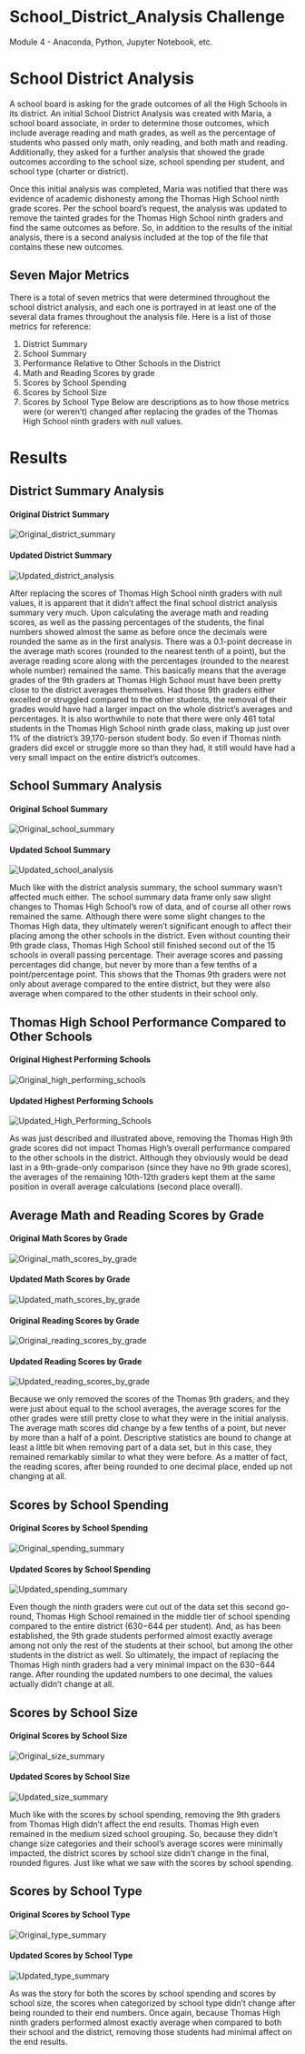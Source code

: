 # School_District_Analysis Challenge
Module 4 - Anaconda, Python, Jupyter Notebook, etc.

# School District Analysis
A school board is asking for the grade outcomes of all the High Schools in its district. An initial School District Analysis was created with Maria, a school board associate, in order to determine those outcomes, which include average reading and math grades, as well as the percentage of students who passed only math, only reading, and both math and reading. Additionally, they asked for a further analysis that showed the grade outcomes according to the school size, school spending per student, and school type (charter or district).  

Once this initial analysis was completed, Maria was notified that there was evidence of academic dishonesty among the Thomas High School ninth grade scores. Per the school board’s request, the analysis was updated to remove the tainted grades for the Thomas High School ninth graders and find the same outcomes as before. So, in addition to the results of the initial analysis, there is a second analysis included at the top of the file that contains these new outcomes.

## Seven Major Metrics
There is a total of seven metrics that were determined throughout the school district analysis, and each one is portrayed in at least one of the several data frames throughout the analysis file. Here is a list of those metrics for reference:
1.	District Summary
2.	School Summary
3.	Performance Relative to Other Schools in the District
4.	Math and Reading Scores by grade 
5.	Scores by School Spending 
6.	Scores by School Size 
7.	Scores by School Type 
Below are descriptions as to how those metrics were (or weren’t) changed after replacing the grades of the Thomas High School ninth graders with null values. 

# Results

## District Summary Analysis

#### Original District Summary

![Original_district_summary](https://user-images.githubusercontent.com/94764735/150594204-061a9c33-b002-450f-bcdc-cab47e370760.png)

#### Updated District Summary

![Updated_district_analysis](https://user-images.githubusercontent.com/94764735/150594235-ff02e150-1fba-4a39-99cc-5e56710d02b7.png)

After replacing the scores of Thomas High School ninth graders with null values, it is apparent that it didn’t affect the final school district analysis summary very much. Upon calculating the average math and reading scores, as well as the passing percentages of the students, the final numbers showed almost the same as before once the decimals were rounded the same as in the first analysis. There was a 0.1-point decrease in the average math scores (rounded to the nearest tenth of a point), but the average reading score along with the percentages (rounded to the nearest whole number) remained the same. This basically means that the average grades of the 9th graders at Thomas High School must have been pretty close to the district averages themselves. Had those 9th graders either excelled or struggled compared to the other students, the removal of their grades would have had a larger impact on the whole district’s averages and percentages. It is also worthwhile to note that there were only 461 total students in the Thomas High School ninth grade class, making up just over 1% of the district’s 39,170-person student body. So even if Thomas ninth graders did excel or struggle more so than they had, it still would have had a very small impact on the entire district’s outcomes.



## School Summary Analysis

#### Original School Summary

![Original_school_summary](https://user-images.githubusercontent.com/94764735/150594340-1ccc9079-06b0-42cd-800c-64d14a99706a.png)

#### Updated School Summary

![Updated_school_analysis](https://user-images.githubusercontent.com/94764735/150594347-32c05959-8ec1-4f14-a773-15497491e46a.png)

Much like with the district analysis summary, the school summary wasn’t affected much either. The school summary data frame only saw slight changes to Thomas High School’s row of data, and of course all other rows remained the same. Although there were some slight changes to the Thomas High data, they ultimately weren’t significant enough to affect their placing among the other schools in the district. Even without counting their 9th grade class, Thomas High School still finished second out of the 15 schools in overall passing percentage. Their average scores and passing percentages did change, but never by more than a few tenths of a point/percentage point. This shows that the Thomas 9th graders were not only about average compared to the entire district, but they were also average when compared to the other students in their school only.



## Thomas High School Performance Compared to Other Schools

#### Original Highest Performing Schools

![Original_high_performing_schools](https://user-images.githubusercontent.com/94764735/150594454-74a00766-416d-4ee1-9c1b-fa15531bd757.png)

#### Updated Highest Performing Schools

![Updated_High_Performing_Schools](https://user-images.githubusercontent.com/94764735/150594464-f0097a0a-ff7e-494e-ae3c-7e1b326e86cb.png)

As was just described and illustrated above, removing the Thomas High 9th grade scores did not impact Thomas High’s overall performance compared to the other schools in the district. Although they obviously would be dead last in a 9th-grade-only comparison (since they have no 9th grade scores), the averages of the remaining 10th-12th graders kept them at the same position in overall average calculations (second place overall). 



## Average Math and Reading Scores by Grade

#### Original Math Scores by Grade

![Original_math_scores_by_grade](https://user-images.githubusercontent.com/94764735/150594599-b8ca5713-d0af-4ecc-8906-140d248ddbcd.png)

#### Updated Math Scores by Grade

![Updated_math_scores_by_grade](https://user-images.githubusercontent.com/94764735/150594605-ec9863ba-a0ca-4cae-8ff6-0afce99f7f77.png)

#### Original Reading Scores by Grade

![Original_reading_scores_by_grade](https://user-images.githubusercontent.com/94764735/150594615-9f7c78f8-de3d-4d4e-b0eb-c91214c2fc43.png)

#### Updated Reading Scores by Grade

![Updated_reading_scores_by_grade](https://user-images.githubusercontent.com/94764735/150594626-77fab42e-62c8-4641-ab95-78b44ecb2e1c.png)

Because we only removed the scores of the Thomas 9th graders, and they were just about equal to the school averages, the average scores for the other grades were still pretty close to what they were in the initial analysis. The average math scores did change by a few tenths of a point, but never by more than a half of a point. Descriptive statistics are bound to change at least a little bit when removing part of a data set, but in this case, they remained remarkably similar to what they were before. As a matter of fact, the reading scores, after being rounded to one decimal place, ended up not changing at all.



## Scores by School Spending

#### Original Scores by School Spending

![Original_spending_summary](https://user-images.githubusercontent.com/94764735/150594944-14ffea85-31da-4d02-973e-04172bad972d.png)

#### Updated Scores by School Spending

![Updated_spending_summary](https://user-images.githubusercontent.com/94764735/150594960-7a14b0e4-a4fd-4906-a5ec-6dff8b8ac480.png)

Even though the ninth graders were cut out of the data set this second go-round, Thomas High School remained in the middle tier of school spending compared to the entire district ($630-$644 per student). And, as has been established, the 9th grade students performed almost exactly average among not only the rest of the students at their school, but among the other students in the district as well. So ultimately, the impact of replacing the Thomas High ninth graders had a very minimal impact on the $630-$644 range. After rounding the updated numbers to one decimal, the values actually didn’t change at all. 



## Scores by School Size

#### Original Scores by School Size

![Original_size_summary](https://user-images.githubusercontent.com/94764735/150595049-f0a8c120-d63d-44bb-9d09-b9455894e9fb.png)

#### Updated Scores by School Size

![Updated_size_summary](https://user-images.githubusercontent.com/94764735/150595056-a655d20f-ee97-4dc6-9ad7-306359e762ac.png)

Much like with the scores by school spending, removing the 9th graders from Thomas High didn’t affect the end results. Thomas High even remained in the medium sized school grouping. So, because they didn’t change size categories and their school’s average scores were minimally impacted, the district scores by school size didn’t change in the final, rounded figures. Just like what we saw with the scores by school spending.



## Scores by School Type

#### Original Scores by School Type

![Original_type_summary](https://user-images.githubusercontent.com/94764735/150595111-79724e61-6cf1-448e-af5f-477194cbc2e5.png)

#### Updated Scores by School Type

![Updated_type_summary](https://user-images.githubusercontent.com/94764735/150595123-cc1d0903-4308-4517-ba5e-c6efb3f11c9c.png)

As was the story for both the scores by school spending and scores by school size, the scores when categorized by school type didn’t change after being rounded to their end numbers. Once again, because Thomas High ninth graders performed almost exactly average when compared to both their school and the district, removing those students had minimal affect on the end results.

